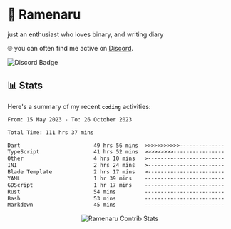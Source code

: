 # 🍜 Ramenaru
just an enthusiast who loves binary, and writing diary

🌐 you can often find me active on [Discord](https://discordapp.com/users/503291004200157185).

![Discord Badge](https://dcbadge.vercel.app/api/shield/503291004200157185)

## 📊 Stats

Here's a summary of my recent **`coding`** activities:

<!--START_SECTION:waka-->

```txt
From: 15 May 2023 - To: 26 October 2023

Total Time: 111 hrs 37 mins

Dart                       49 hrs 56 mins  >>>>>>>>>>>--------------   44.75 %
TypeScript                 41 hrs 52 mins  >>>>>>>>>----------------   37.51 %
Other                      4 hrs 10 mins   >------------------------   03.74 %
INI                        2 hrs 24 mins   >------------------------   02.16 %
Blade Template             2 hrs 17 mins   >------------------------   02.06 %
YAML                       1 hr 39 mins    -------------------------   01.49 %
GDScript                   1 hr 17 mins    -------------------------   01.15 %
Rust                       54 mins         -------------------------   00.82 %
Bash                       53 mins         -------------------------   00.80 %
Markdown                   45 mins         -------------------------   00.67 %
```

<!--END_SECTION:waka-->

<div style="text-align: center;">
   <img align="center" src="https://github-readme-streak-stats.herokuapp.com/?user=Ramenaru&theme=dark&card_width=520" alt="Ramenaru Contrib Stats" />
</div>



